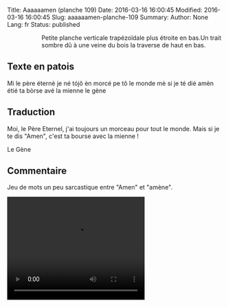 Title: Aaaaaamen (planche 109)
Date: 2016-03-16 16:00:45
Modified: 2016-03-16 16:00:45
Slug: aaaaaamen-planche-109
Summary: 
Author: None
Lang: fr
Status: published


<figure class="image-block" style="float: left;">
  <img alt="" src="{static}/images/planche_109.png">
  <figcaption style="max-width: 291px"></figcaption>
</figure>
<p style=align:justify;">Petite planche verticale trapézoïdale plus étroite en bas.Un trait sombre dû à une veine du bois la traverse de haut en bas.</p>

## Texte en patois
Mi le père éternè je né tójô èn morcé pe tô le monde mè si je té dié amèn étié ta bòrse avé la mienne
le gène

## Traduction
Moi, le Père Eternel, j'ai toujours un morceau pour tout le monde. Mais si je te dis "Amen", c'est ta bourse avec la mienne !

Le Gène

## Commentaire
Jeu de mots un peu sarcastique entre "Amen" et "amène".



<video width="320" height="240" controls>
  <source src="{static}/videos/video_109-2.mp4" type="video/mp4">
</video>
